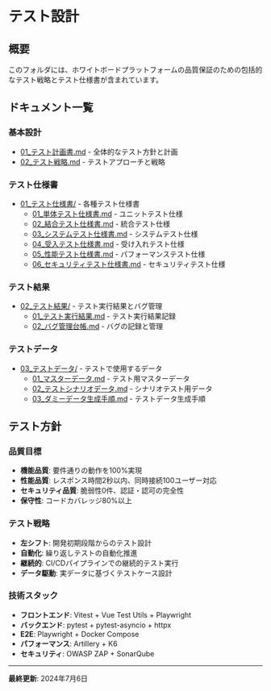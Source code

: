# テスト設計

## 概要
このフォルダには、ホワイトボードプラットフォームの品質保証のための包括的なテスト戦略とテスト仕様書が含まれています。

## ドキュメント一覧

### 基本設計
- [01_テスト計画書.md](./01_テスト計画書.md) - 全体的なテスト方針と計画
- [02_テスト戦略.md](./02_テスト戦略.md) - テストアプローチと戦略

### テスト仕様書
- [01_テスト仕様書/](./01_テスト仕様書/) - 各種テスト仕様書
  - [01_単体テスト仕様書.md](./01_テスト仕様書/01_単体テスト仕様書.md) - ユニットテスト仕様
  - [02_結合テスト仕様書.md](./01_テスト仕様書/02_結合テスト仕様書.md) - 統合テスト仕様
  - [03_システムテスト仕様書.md](./01_テスト仕様書/03_システムテスト仕様書.md) - システムテスト仕様
  - [04_受入テスト仕様書.md](./01_テスト仕様書/04_受入テスト仕様書.md) - 受け入れテスト仕様
  - [05_性能テスト仕様書.md](./01_テスト仕様書/05_性能テスト仕様書.md) - パフォーマンステスト仕様
  - [06_セキュリティテスト仕様書.md](./01_テスト仕様書/06_セキュリティテスト仕様書.md) - セキュリティテスト仕様

### テスト結果
- [02_テスト結果/](./02_テスト結果/) - テスト実行結果とバグ管理
  - [01_テスト実行結果.md](./02_テスト結果/01_テスト実行結果.md) - テスト実行結果記録
  - [02_バグ管理台帳.md](./02_テスト結果/02_バグ管理台帳.md) - バグの記録と管理

### テストデータ
- [03_テストデータ/](./03_テストデータ/) - テストで使用するデータ
  - [01_マスターデータ.md](./03_テストデータ/01_マスターデータ.md) - テスト用マスターデータ
  - [02_テストシナリオデータ.md](./03_テストデータ/02_テストシナリオデータ.md) - シナリオテスト用データ
  - [03_ダミーデータ生成手順.md](./03_テストデータ/03_ダミーデータ生成手順.md) - テストデータ生成手順

## テスト方針

### 品質目標
- **機能品質**: 要件通りの動作を100%実現
- **性能品質**: レスポンス時間2秒以内、同時接続100ユーザー対応
- **セキュリティ品質**: 脆弱性0件、認証・認可の完全性
- **保守性**: コードカバレッジ80%以上

### テスト戦略
- **左シフト**: 開発初期段階からのテスト設計
- **自動化**: 繰り返しテストの自動化推進
- **継続的**: CI/CDパイプラインでの継続的テスト実行
- **データ駆動**: 実データに基づくテストケース設計

### 技術スタック
- **フロントエンド**: Vitest + Vue Test Utils + Playwright
- **バックエンド**: pytest + pytest-asyncio + httpx
- **E2E**: Playwright + Docker Compose
- **パフォーマンス**: Artillery + K6
- **セキュリティ**: OWASP ZAP + SonarQube

---
**最終更新**: 2024年7月6日